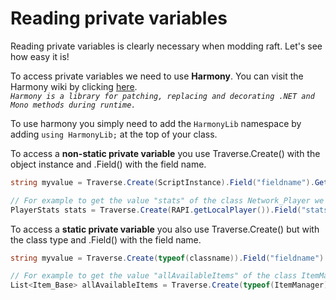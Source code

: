 # Reading private variables

Reading private variables is clearly necessary when modding raft. Let's see how easy it is!

To access private variables we need to use **Harmony**. You can visit the Harmony wiki by clicking [here](https://github.com/pardeike/Harmony/wiki).  
_`Harmony is a library for patching, replacing and decorating .NET and Mono methods during runtime.`_  
  
To use harmony you simply need to add the `HarmonyLib` namespace by adding `using HarmonyLib;` at the top of your class.

  
To access a **non-static private variable** you use Traverse.Create\(\) with the object instance and .Field\(\) with the field name.

```csharp
string myvalue = Traverse.Create(ScriptInstance).Field("fieldname").GetValue() as string;

// For example to get the value "stats" of the class Network_Player we can do that :
PlayerStats stats = Traverse.Create(RAPI.getLocalPlayer()).Field("stats").GetValue() as PlayerStats;
```

  
To access a **static private variable** you also use Traverse.Create\(\) but with the class type and .Field\(\) with the field name.

```csharp
string myvalue = Traverse.Create(typeof(classname)).Field("fieldname").GetValue() as string;

// For example to get the value "allAvailableItems" of the class ItemManager we can do that :
List<Item_Base> allAvailableItems = Traverse.Create(typeof(ItemManager)).Field("allAvailableItems").GetValue() as List<Item_Base>;
```



